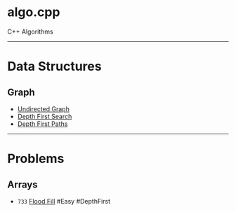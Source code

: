 # algo.cpp
C++ Algorithms

---------------------------------------------

Data Structures
===============

Graph
-----

* [Undirected Graph](src/cpp/ds/graph/graph.hpp)
* [Depth First Search](src/cpp/ds/graph/depth_first_search.hpp)
* [Depth First Paths](src/cpp/ds/graph/depth_first_paths.hpp)

---------------------------------------------------------

Problems
========

Arrays
------

* `733` [Flood Fill](src/cpp/problems/array/floodfill_733/FloodFill.MD) #Easy #DepthFirst